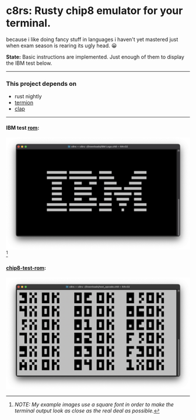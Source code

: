 # c8rs: Rusty chip8 emulator for your terminal.
because i like doing fancy stuff in languages i haven't yet mastered just when exam season is rearing its ugly head. 😀

**State:** Basic instructions are implemented. Just enough of them to display the IBM test below.

---
### This project depends on
  * rust nightly
  * [termion](https://docs.rs/termion/latest/termion/)
  * [clap](https://docs.rs/clap/latest/clap/)

---
#### IBM test [rom](https://github.com/loktar00/chip8/blob/master/roms/IBM%20Logo.ch8):

![This should show the IBM logo. I hope you're able to see it 😅](res/ibm.png)[^1]

#### [chip8-test-rom](https://github.com/corax89/chip8-test-rom):

![A bunch of opcodes and an ok by their side](res/chip8-test-rom.png)


[^1]: *NOTE: My example images use a square font in order to make the terminal output look as close as the real deal as possible.* 

